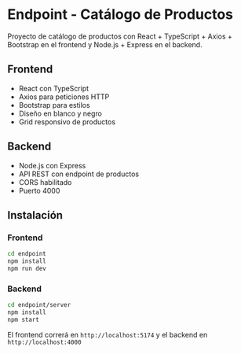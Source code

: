 # Endpoint - Catálogo de Productos

Proyecto de catálogo de productos con React + TypeScript + Axios + Bootstrap en el frontend y Node.js + Express en el backend.

## Frontend

- React con TypeScript
- Axios para peticiones HTTP
- Bootstrap para estilos
- Diseño en blanco y negro
- Grid responsivo de productos

## Backend

- Node.js con Express
- API REST con endpoint de productos
- CORS habilitado
- Puerto 4000

## Instalación

### Frontend
```bash
cd endpoint
npm install
npm run dev
```

### Backend
```bash
cd endpoint/server
npm install
npm start
```

El frontend correrá en `http://localhost:5174` y el backend en `http://localhost:4000`
